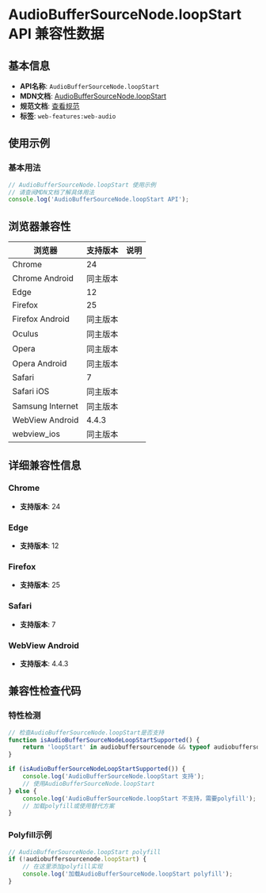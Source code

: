 # AudioBufferSourceNode.loopStart API 兼容性数据

## 基本信息

- **API名称**: `AudioBufferSourceNode.loopStart`
- **MDN文档**: [AudioBufferSourceNode.loopStart](https://developer.mozilla.org/docs/Web/API/AudioBufferSourceNode/loopStart)
- **规范文档**: [查看规范](https://webaudio.github.io/web-audio-api/#dom-audiobuffersourcenode-loopstart)
- **标签**: `web-features:web-audio`

## 使用示例

### 基本用法

```javascript
// AudioBufferSourceNode.loopStart 使用示例
// 请查阅MDN文档了解具体用法
console.log('AudioBufferSourceNode.loopStart API');
```

## 浏览器兼容性

| 浏览器 | 支持版本 | 说明 |
|--------|----------|------|
| Chrome | 24 |  |
| Chrome Android | 同主版本 |  |
| Edge | 12 |  |
| Firefox | 25 |  |
| Firefox Android | 同主版本 |  |
| Oculus | 同主版本 |  |
| Opera | 同主版本 |  |
| Opera Android | 同主版本 |  |
| Safari | 7 |  |
| Safari iOS | 同主版本 |  |
| Samsung Internet | 同主版本 |  |
| WebView Android | 4.4.3 |  |
| webview_ios | 同主版本 |  |

## 详细兼容性信息

### Chrome

- **支持版本**: 24

### Edge

- **支持版本**: 12

### Firefox

- **支持版本**: 25

### Safari

- **支持版本**: 7

### WebView Android

- **支持版本**: 4.4.3

## 兼容性检查代码

### 特性检测

```javascript
// 检查AudioBufferSourceNode.loopStart是否支持
function isAudioBufferSourceNodeLoopStartSupported() {
    return 'loopStart' in audiobuffersourcenode && typeof audiobuffersourcenode.loopStart === 'function';
}

if (isAudioBufferSourceNodeLoopStartSupported()) {
    console.log('AudioBufferSourceNode.loopStart 支持');
    // 使用AudioBufferSourceNode.loopStart
} else {
    console.log('AudioBufferSourceNode.loopStart 不支持，需要polyfill');
    // 加载polyfill或使用替代方案
}
```

### Polyfill示例

```javascript
// AudioBufferSourceNode.loopStart polyfill
if (!audiobuffersourcenode.loopStart) {
    // 在这里添加polyfill实现
    console.log('加载AudioBufferSourceNode.loopStart polyfill');
}
```

